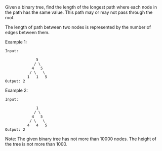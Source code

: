 Given a binary tree, find the length of the longest path where each node in the path has the same value. This path may or may not pass through the root.

The length of path between two nodes is represented by the number of edges between them.

 

Example 1:
```
Input:

              5
             / \
            4   5
           / \   \
          1   1   5
Output: 2
```
 

Example 2:
```
Input:

              1
             / \
            4   5
           / \   \
          4   4   5
Output: 2
```
 

Note: The given binary tree has not more than 10000 nodes. The height of the tree is not more than 1000.